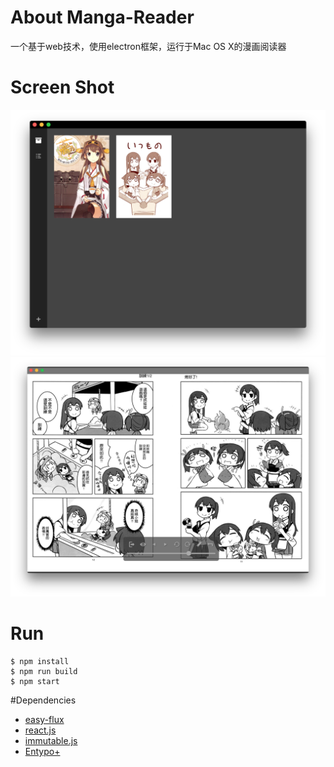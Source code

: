 # About Manga-Reader
一个基于web技术，使用electron框架，运行于Mac OS X的漫画阅读器

# Screen Shot
![main window](./screenshot/main.jpeg)
![main window](./screenshot/reader.jpeg)

# Run
```
$ npm install
$ npm run build
$ npm start
```

#Dependencies

- [easy-flux](https://github.com/xblxc/flux)
- [react.js](https://github.com/facebook/react)
- [immutable.js](https://github.com/facebook/immutable-js)
- [Entypo+](http://www.entypo.com)